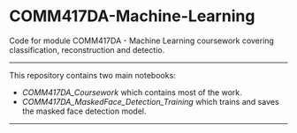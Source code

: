 # COMM417DA-Machine-Learning
Code for module COMM417DA - Machine Learning coursework covering classification, reconstruction and detectio.

---

This repository contains two main notebooks: 

- *COMM417DA_Coursework* which contains most of the work.
- *COMM417DA_MaskedFace_Detection_Training* which trains and saves the masked face detection model.

---
